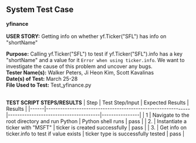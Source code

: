 ## System Test Case
**yfinance**<br><br>
**USER STORY:** Getting info on whether yf.Ticker("SFL") has info on "shortName"

**Purpose:** Calling yf.Ticker("SFL") to test if yf.Ticker("SFL").info has a key "shortName" and a value for it `Error when using ticker.info`. We want to investigate the cause of this problem and uncover any bugs.<br>
**Tester Name(s):** Walker Peters, Ji Heon Kim, Scott Kavalinas<br>
**Date(s) of Test:** March 25-28<br>
**File Used to Test:** Test_yfinance.py<br><br>

**TEST SCRIPT STEPS/RESULTS**
| Step | Test Step/Input                                             | Expected Results                      | Results        |
|------|-------------------------------------------------------------|---------------------------------------|----------------|
| 1    | Navigate to the root directory and run Python               | Python shell runs                     | pass           |
| 2.   | Instantiate a ticker with "MSFT"                            | ticker is created successfully        | pass           |
| 3.   | Get info on ticker.info to test if value exists             | ticker type is successfully tested    | pass           |
